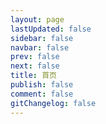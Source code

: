```yaml
---
layout: page
lastUpdated: false
sidebar: false
navbar: false
prev: false
next: false
title: 首页
publish: false
comment: false
gitChangelog: false
---
```


<script setup>
  import HomePage from ".vitepress/theme/components/HomePage.vue";
</script>

<HomePage />
